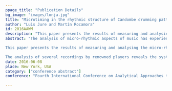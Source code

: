```yaml
---
ppage_title: "Publication Details"
bg_image: "images/lonja.jpg" 
title: "Microtiming in the rhythmic structure of Candombe drumming patterns"  
author: "Luis Jure and Martín Rocamora"  
id: 2016AAWM
description: "This paper presents the results of measuring and analysing the micro-rhythmical properties of the drumming patterns in Uruguayan Candombe."
abstract: "The analysis of micro-rhythmic aspects of music has experienced an important development in recent years. Microtiming involves small-scale temporal deviations of events in the musical surface with respect to an underlying isochronous metrical grid. These deviations can take the form of tempo variations like *rubato*; in other cases they rather consist of the time-shifting of events with respect to the steady beats of a constant tempo (e.g. *notes inégales* in Baroque or “swing” eighth-notes in Jazz). It has been recently argued that in some cases microtiming could be better understood by considering non-isochronous beat subdivisions.

This paper presents the results of measuring and analysing the micro-rhythmical properties of the drumming patterns in Uruguayan Candombe. Candombe rhythm results from the interaction of the patterns of three drums of different size and pitch, and its metric structure--a cycle of four beats and sixteen pulses--hares many traits with other musics of the Afro-Atlantic world. 

The analysis of several recordings by renowned players reveals the systematic and consistent use of micro-temporal deviations in the patterns of Candombe, demonstrating that microtiming is a structural component of its rhythm."  
date: 2016-06-08  
place: New York, USA  
category: ["conference abstract"]  
conference: "Fourth International Conference on Analytical Approaches to World Music (AAWM 2016)"  

---
```


